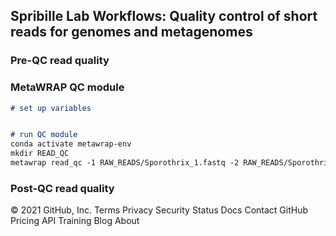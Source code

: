 ## Spribille Lab Workflows: Quality control of short reads for genomes and metagenomes

### Pre-QC read quality

### MetaWRAP QC module

```markdown
# set up variables


# run QC module
conda activate metawrap-env
mkdir READ_QC
metawrap read_qc -1 RAW_READS/Sporothrix_1.fastq -2 RAW_READS/Sporothrix_2.fastq -t 24 -o READ_QC/Sporothrix
```

### Post-QC read quality
© 2021 GitHub, Inc.
Terms
Privacy
Security
Status
Docs
Contact GitHub
Pricing
API
Training
Blog
About

